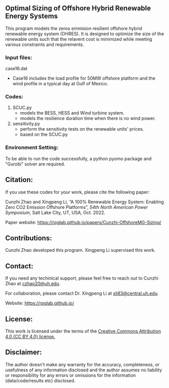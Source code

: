 ## Optimal Sizing of Offshore Hybrid Renewable Energy Systems

This program models the zeros emmision resilient offshore hybrid renewable energy system (OHRES). It is designed to optimize the size of the renewable units such that the relavent cost is minimized while meeting various constraints and requirements.


### Input files:
case16.dat
* Case16 includes the load profile for 50MW offshore platform and the wind profile in a typical day at Gulf of Mexico. 


### Codes: 
1. SCUC.py  
	* models the BESS, HESS and Wind turbine system.
	* models the resilience duration time when there is no wind power.
2. sensitivity.py   
	* perform the sensitivity tests on the renewable units' prices.
	* based on the SCUC.py


### Environment Setting:
To be able to run the code successfully, a python pyomo package and "Gurobi" solver are required.


## Citation:
If you use these codes for your work, please cite the following paper:

Cunzhi Zhao and Xingpeng Li, “A 100% Renewable Energy System: Enabling Zero CO2 Emission Offshore Platforms”, *54th North American Power Symposium*, Salt Lake City, UT, USA, Oct. 2022.

Paper website: <a class="off" href="/papers/Cunzhi-OffshoreMG-Sizing/"  target="_blank">https://rpglab.github.io/papers/Cunzhi-OffshoreMG-Sizing/</a>


## Contributions:
Cunzhi Zhao developed this program. Xingpeng Li supervised this work.


## Contact:
If you need any techinical support, please feel free to reach out to Cunzhi Zhao at czhao20@uh.edu.

For collaboration, please contact Dr. Xingpeng Li at xli83@central.uh.edu.

Website: https://rpglab.github.io/


## License:
This work is licensed under the terms of the <a class="off" href="https://creativecommons.org/licenses/by/4.0/"  target="_blank">Creative Commons Attribution 4.0 (CC BY 4.0) license.</a>


## Disclaimer:
The author doesn’t make any warranty for the accuracy, completeness, or usefulness of any information disclosed and the author assumes no liability or responsibility for any errors or omissions for the information (data/code/results etc) disclosed.
